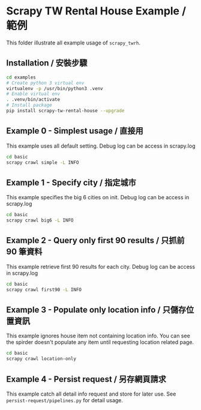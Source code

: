 # Scrapy TW Rental House Example / 範例

This folder illustrate all example usage of `scrapy_twrh`.

## Installation / 安裝步驟

```bash
cd examples
# Create python 3 virtual env
virtualenv -p /usr/bin/python3 .venv
# Enable virtual env
. .venv/bin/activate
# Install package
pip install scrapy-tw-rental-house --upgrade
```

## Example 0 - Simplest usage / 直接用

This example uses all default setting.
Debug log can be access in scrapy.log

```bash
cd basic
scrapy crawl simple -L INFO
```

## Example 1 - Specify city / 指定城市

This example specifies the big 6 cities on init.
Debug log can be access in scrapy.log

```bash
cd basic
scrapy crawl big6 -L INFO
```

## Example 2 - Query only first 90 results / 只抓前 90 筆資料

This example retrieve first 90 results for each city.
Debug log can be access in scrapy.log

```bash
cd basic
scrapy crawl first90 -L INFO
```

## Example 3 - Populate only location info / 只儲存位置資訊

This example ignores house item not containing location info. 
You can see the spirder doesn't populate any item until requesting location related page.

```bash
cd basic
scrapy crawl location-only
```

## Example 4 - Persist request / 另存網頁請求

This example catch all detail info request and store for later use.
See `persist-request/pipelines.py` for detail usage.
